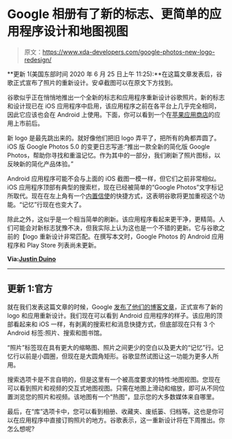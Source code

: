 # Google 相册有了新的标志、更简单的应用程序设计和地图视图

> 原文：<https://www.xda-developers.com/google-photos-new-logo-redesign/>

**更新 1(美国东部时间 2020 年 6 月 25 日上午 11:25):**在这篇文章发表后，谷歌正式宣布了照片的重新设计。安卓截图可以在原文下方找到。

谷歌似乎正在悄悄地推出一个全新的标志和应用程序重新设计谷歌照片。新的标志和设计现已在 iOS 应用程序中启用，该应用程序之前在各平台上几乎完全相同，因此它应该也会在 Android 上使用。下面，你可以看到一个在[苹果应用商店](https://apps.apple.com/us/app/google-photos/id962194608)的应用上市前后。

新 logo 是最先跳出来的。就好像他们把旧 logo 弄平了，把所有的角都弄圆了。iOS 版 Google Photos 5.0 的变更日志写道:“推出一款全新的简化版 Google Photos，帮助你寻找和重温记忆。作为其中的一部分，我们刷新了照片图标，以反映新的简化产品体验。”

Android 应用程序可能不会与上面的 iOS 截图一模一样，但它们之前非常相似。iOS 应用程序顶部有典型的搜索栏，现在已经被简单的“Google Photos”文字标记所取代。现在在左上角有一个[内置信使](https://www.xda-developers.com/google-photos-shared-photo-albums-invite/)的快捷方式，这表明谷歌将更加重视这个功能。“记忆”行现在也变大了。

除此之外，这似乎是一个相当简单的刷新。该应用程序看起来更干净，更精简。人们可能会对新标志犹豫不决，但我实际上认为这也是一个不错的更新。它与谷歌之前的【logo 重新设计非常匹配。在撰写本文时，Google Photos 的 Android 应用程序和 Play Store 列表尚未更新。

**Via:[Justin Duino](https://twitter.com/jaduino/status/1276160592261382144)**

* * *

## 更新 1:官方

就在我们发表这篇文章的时候，Google [发布了他们的博客文章](https://www.blog.google/products/photos/redesigned-google-photos/)，正式宣布了新的 logo 和应用重新设计。我们现在可以看到 Android 应用程序的样子。该应用的顶部看起来和 iOS 一样，有剥离的搜索栏和消息快捷方式，但底部现在只有 3 个 Android 标签:照片、搜索和图书馆。

“照片”标签现在具有更大的缩略图、照片之间更少的空白以及更大的“记忆”行。记忆行以前是小圆圈，但现在是大圆角矩形。谷歌显然试图让这一功能为更多人所用。

搜索选项卡是不言自明的，但是这里有一个被高度要求的特性:地图视图。您现在可以看到照片和视频的交互式地图视图。只需在地图上滑动和缩放，即可从不同位置浏览您的照片和视频。该地图有一个“热图”，显示您的大多数媒体来自哪里。

最后，在“库”选项卡中，您可以看到相册、收藏夹、废纸篓、归档等。这也是你可以在应用程序中直接订购照片的地方。谷歌表示，这一重新设计将在下周推出。你怎么想呢?